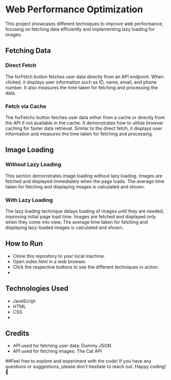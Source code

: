 # Web Performance Optimization
This project showcases different techniques to improve web performance, focusing on fetching data efficiently and implementing lazy loading for images.

## Fetching Data
### Direct Fetch
The forFetch button fetches user data directly from an API endpoint. When clicked, it displays user information such as ID, name, email, and phone number. It also measures the time taken for fetching and processing the data.

### Fetch via Cache
The forFetchc button fetches user data either from a cache or directly from the API if not available in the cache. It demonstrates how to utilize browser caching for faster data retrieval. Similar to the direct fetch, it displays user information and measures the time taken for fetching and processing.

## Image Loading
### Without Lazy Loading
This section demonstrates image loading without lazy loading. Images are fetched and displayed immediately when the page loads. The average time taken for fetching and displaying images is calculated and shown.

### With Lazy Loading
The lazy loading technique delays loading of images until they are needed, improving initial page load time. Images are fetched and displayed only when they come into view. The average time taken for fetching and displaying lazy-loaded images is calculated and shown.

## How to Run
- Clone this repository to your local machine.
- Open index.html in a web browser.
- Click the respective buttons to see the different techniques in action.
- 
## Technologies Used
- JavaScript
- HTML
- CSS
- 
## Credits
- API used for fetching user data: Dummy JSON
- API used for fetching images: The Cat API

##Feel free to explore and experiment with the code! If you have any questions or suggestions, please don't hesitate to reach out. Happy coding! 🚀





